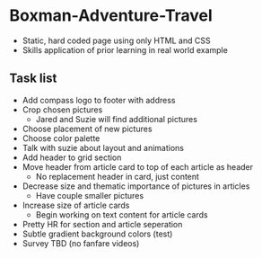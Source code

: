 # Boxman-Adventure-Travel
* Static, hard coded page using only HTML and CSS
* Skills application of prior learning in real world example

## Task list
* Add compass logo to footer with address
* Crop chosen pictures
    * Jared and Suzie will find additional pictures
* Choose placement of new pictures
* Choose color palette
* Talk with suzie about layout and animations
* Add header to grid section
* Move header from article card to top of each article as header
    * No replacement header in card, just content
* Decrease size and thematic importance of pictures in articles
    * Have couple smaller pictures
* Increase size of article cards
    * Begin working on text content for article cards
* Pretty HR for section and article seperation
* Subtle gradient background colors (test)
* Survey TBD (no fanfare videos)